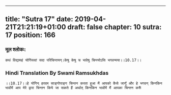
---
title: "Sutra 17"
date: 2019-04-21T21:21:19+01:00
draft: false
chapter: 10
sutra: 17
position: 166
---
### मूल श्लोकः:
```
कथं विद्यामहं योगिंस्त्वां सदा परिचिन्तयन्।केषु केषु च भावेषु चिन्त्योऽसि भगवन्मया।।10.17।।

```

### Hindi Translation By Swami Ramsukhdas
```
।।10.17।।हे योगिन् हरदम साङ्गोपाङ्ग चिन्तन करता हुआ मैं आपको कैसे जानूँ और हे भगवन् किनकिन भावोंमें आप मेरे द्वारा चिन्तन किये जा सकते हैं अर्थात् किनकिन भावोंमें मैं आपका चिन्तन करूँ

```

